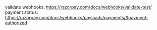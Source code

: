 validate webhooks: https://razorpay.com/docs/webhooks/validate-test/
payment status: https://razorpay.com/docs/webhooks/payloads/payments/#payment-authorized
